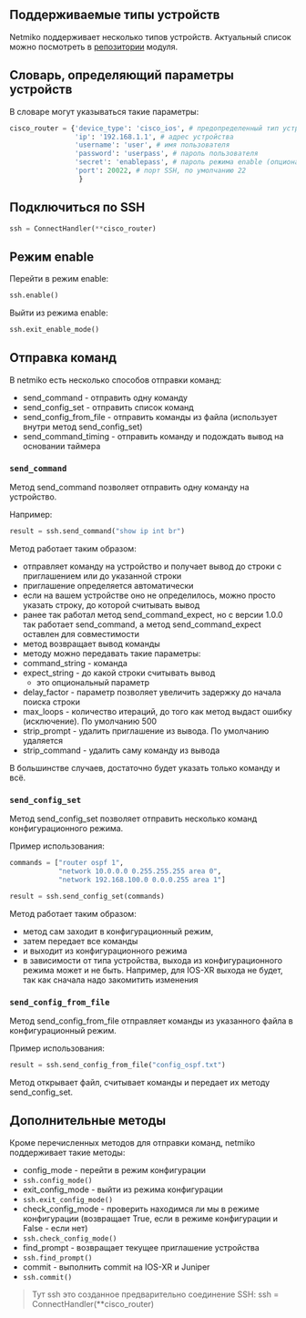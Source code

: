 ## Поддерживаемые типы устройств

Netmiko поддерживает несколько типов устройств. Актуальный список можно посмотреть в [репозитории](https://github.com/ktbyers/netmiko) модуля.

## Словарь, определяющий параметры устройств
В словаре могут указываться такие параметры:
```python
cisco_router = {'device_type': 'cisco_ios', # предопределенный тип устройства
                'ip': '192.168.1.1', # адрес устройства
                'username': 'user', # имя пользователя
                'password': 'userpass', # пароль пользователя
                'secret': 'enablepass', # пароль режима enable (опциональный)
                'port': 20022, # порт SSH, по умолчанию 22
                 }
```

## Подключиться по SSH

```python
ssh = ConnectHandler(**cisco_router)
```

## Режим enable

Перейти в режим enable:
```python
ssh.enable()
```

Выйти из режима enable:
```python
ssh.exit_enable_mode()
```

## Отправка команд

В netmiko есть несколько способов отправки команд:
* send_command - отправить одну команду
* send_config_set - отправить список команд
* send_config_from_file - отправить команды из файла (использует внутри метод send_config_set)
* send_command_timing - отправить команду и подождать вывод на основании таймера

### ```send_command```

Метод send_command позволяет отправить одну команду на устройство.

Например:
```python
result = ssh.send_command("show ip int br")
```

Метод работает таким образом:
* отправляет команду на устройство и получает вывод до строки с приглашением или до указанной строки
 * приглашение определяется автоматически
 * если на вашем устройстве оно не определилось, можно просто указать строку, до которой считывать вывод
 * ранее так работал метод send_command_expect, но с версии 1.0.0 так работает send_command, а метод send_command_expect оставлен для совместимости
* метод возвращает вывод команды
* методу можно передавать такие параметры:
 * command_string - команда
 * expect_string - до какой строки считывать вывод
    * это опциональный параметр
 * delay_factor - параметр позволяет увеличить задержку до начала поиска строки
 * max_loops - количество итераций, до того как метод выдаст ошибку (исключение). По умолчанию 500
 * strip_prompt - удалить приглашение из вывода. По умолчанию удаляется
 * strip_command - удалить саму команду из вывода

В большинстве случаев, достаточно будет указать только команду и всё.

### ```send_config_set```
Метод send_config_set позволяет отправить несколько команд конфигурационного режима.

Пример использования:
```python
commands = ["router ospf 1",
            "network 10.0.0.0 0.255.255.255 area 0",
            "network 192.168.100.0 0.0.0.255 area 1"]

result = ssh.send_config_set(commands)
```

Метод работает таким образом:
* метод сам заходит в конфигурационный режим,
* затем передает все команды
* и выходит из конфигурационного режима 
 * в зависимости от типа устройства, выхода из конфигурационного режима может и не быть. Например, для IOS-XR выхода не будет, так как сначала надо закомитить изменения

### ```send_config_from_file```
Метод send_config_from_file отправляет команды из указанного файла в конфигурационный режим.

Пример использования:
```python
result = ssh.send_config_from_file("config_ospf.txt")
```

Метод открывает файл, считывает команды и передает их методу send_config_set.

## Дополнительные методы

Кроме перечисленных методов для отправки команд, netmiko поддерживает такие методы:
* config_mode - перейти в режим конфигурации
 * ```ssh.config_mode()```
* exit_config_mode - выйти из режима конфигурации
 * ```ssh.exit_config_mode()```
* check_config_mode - проверить находимся ли мы в режиме конфигурации (возвращает True, если в режиме конфигурации и False - если нет)
 * ```ssh.check_config_mode()```
* find_prompt - возвращает текущее приглашение устройства
 * ```ssh.find_prompt()```
* commit - выполнить commit на IOS-XR и Juniper
 * ```ssh.commit()```

> Тут ssh это созданное предварительно соединение SSH: ssh = ConnectHandler(**cisco_router)
